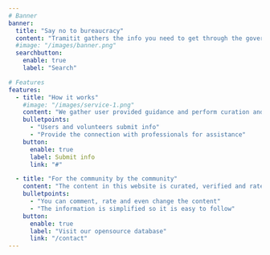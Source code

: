 ```yaml
---
# Banner
banner:
  title: "Say no to bureaucracy"
  content: "Tramitit gathers the info you need to get through the governmental procedures faster. Start by searching for the form you want or navigate our sections at the top."
  #image: "/images/banner.png"
  searchbutton:
    enable: true
    label: "Search"

# Features
features:
  - title: "How it works"
    #image: "/images/service-1.png"
    content: "We gather user provided guidance and perform curation and quality assurance"
    bulletpoints:
      - "Users and volunteers submit info"
      - "Provide the connection with professionals for assistance"
    button:
      enable: true
      label: Submit info
      link: "#"

  - title: "For the community by the community"
    content: "The content in this website is curated, verified and rated by the community."
    bulletpoints:
      - "You can comment, rate and even change the content"
      - "The information is simplified so it is easy to follow"
    button:
      enable: true
      label: "Visit our opensource database"
      link: "/contact"
---
```

